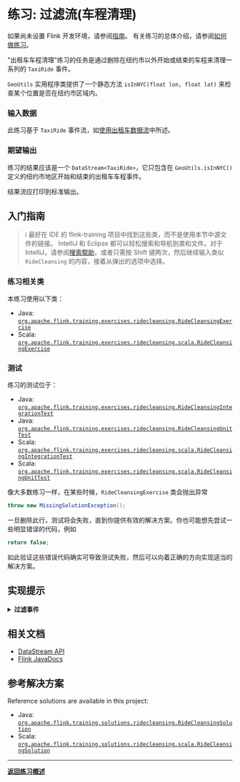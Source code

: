 <!--
Licensed to the Apache Software Foundation (ASF) under one
or more contributor license agreements.  See the NOTICE file
distributed with this work for additional information
regarding copyright ownership.  The ASF licenses this file
to you under the Apache License, Version 2.0 (the
"License"); you may not use this file except in compliance
with the License.  You may obtain a copy of the License at

  http://www.apache.org/licenses/LICENSE-2.0

Unless required by applicable law or agreed to in writing,
software distributed under the License is distributed on an
"AS IS" BASIS, WITHOUT WARRANTIES OR CONDITIONS OF ANY
KIND, either express or implied.  See the License for the
specific language governing permissions and limitations
under the License.
-->

# 练习: 过滤流(车程清理)

如果尚未设置 Flink 开发环境，请参阅[指南](../README_zh.md)。
有关练习的总体介绍，请参阅[如何做练习](../README_zh.md#how-to-do-the-labs)。

"出租车车程清理"练习的任务是通过删除在纽约市以外开始或结束的车程来清理一系列的 `TaxiRide` 事件。

`GeoUtils` 实用程序类提供了一个静态方法 `isInNYC(float lon, float lat)` 来检查某个位置是否在纽约市区域内。

### 输入数据

此练习基于 `TaxiRide` 事件流，如[使用出租车数据流](../README.md#using-the-taxi-data-streams)中所述。

### 期望输出

练习的结果应该是一个 `DataStream<TaxiRide>`，它只包含在 `GeoUtils.isInNYC()` 定义的纽约市地区开始和结束的出租车车程事件。

结果流应打印到标准输出。

## 入门指南

> :information_source: 最好在 IDE 的 flink-training 项目中找到这些类，而不是使用本节中源文件的链接。
> IntelliJ 和 Eclipse 都可以轻松搜索和导航到类和文件。对于 IntelliJ，请参阅[搜索帮助](https://www.jetbrains.com/help/idea/searching-everywhere.html)，或者只需按 Shift 键两次，然后继续输入类似 `RideCleansing` 的内容，接着从弹出的选项中选择。

### 练习相关类

本练习使用以下类：

- Java:  [`org.apache.flink.training.exercises.ridecleansing.RideCleansingExercise`](src/main/java/org/apache/flink/training/exercises/ridecleansing/RideCleansingExercise.java)
- Scala: [`org.apache.flink.training.exercises.ridecleansing.scala.RideCleansingExercise`](src/main/scala/org/apache/flink/training/exercises/ridecleansing/scala/RideCleansingExercise.scala)

### 测试

练习的测试位于：

- Java:  [`org.apache.flink.training.exercises.ridecleansing.RideCleansingIntegrationTest`](src/test/java/org/apache/flink/training/exercises/ridecleansing/RideCleansingIntegrationTest.java)
- Java:  [`org.apache.flink.training.exercises.ridecleansing.RideCleansingUnitTest`](src/test/java/org/apache/flink/training/exercises/ridecleansing/RideCleansingUnitTest.java)
- Scala: [`org.apache.flink.training.exercises.ridecleansing.scala.RideCleansingIntegrationTest`](src/test/scala/org/apache/flink/training/exercises/ridecleansing/scala/RideCleansingIntegrationTest.scala)
- Scala: [`org.apache.flink.training.exercises.ridecleansing.scala.RideCleansingUnitTest`](src/test/scala/org/apache/flink/training/exercises/ridecleansing/scala/RideCleansingUnitTest.scala)

像大多数练习一样，在某些时候，`RideCleansingExercise` 类会抛出异常

```java
throw new MissingSolutionException();
```

一旦删除此行，测试将会失败，直到你提供有效的解决方案。你也可能想先尝试一些明显错误的代码，例如

```java
return false;
```

如此验证这些错误代码确实可导致测试失败，然后可以向着正确的方向实现适当的解决方案。

## 实现提示

<details>
<summary><strong>过滤事件</strong></summary>

Flink 的 DataStream API 提供了一个 `DataStream.filter(FilterFunction)` 转换函数来过滤数据流中的事件。
可以在 `FilterFunction` 中调用 `GeoUtils.isInNYC()` 函数来检查某个位置是否在纽约市地区。
过滤器应检查每次车程的起点和终点。
</details>

## 相关文档

- [DataStream API](https://nightlies.apache.org/flink/flink-docs-stable/zh/docs/dev/datastream/overview)
- [Flink JavaDocs](https://nightlies.apache.org/flink/flink-docs-stable/api/java)

## 参考解决方案

Reference solutions are available in this project:

- Java:  [`org.apache.flink.training.solutions.ridecleansing.RideCleansingSolution`](src/main/java/org/apache/flink/training/solutions/ridecleansing/RideCleansingSolution.java)
- Scala: [`org.apache.flink.training.solutions.ridecleansing.scala.RideCleansingSolution`](src/main/scala/org/apache/flink/training/solutions/ridecleansing/scala/RideCleansingSolution.scala)

-----

[**返回练习概述**](../README_zh.md#lab-exercises)
